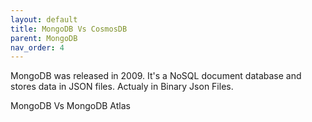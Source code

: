 ```yaml
---
layout: default
title: MongoDB Vs CosmosDB
parent: MongoDB
nav_order: 4
---
```


MongoDB was released in 2009. It's a NoSQL document database and stores data in JSON files. Actualy in Binary Json Files.

MongoDB Vs MongoDB Atlas


